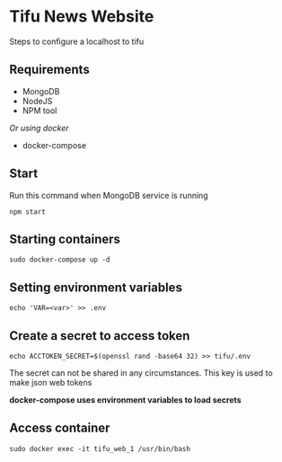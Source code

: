 # Tifu News Website
Steps to configure a localhost to tifu

## Requirements

* MongoDB
* NodeJS
* NPM tool

*Or using docker*

* docker-compose

## Start
Run this command when MongoDB service is running

`npm start`

## Starting containers

`sudo docker-compose up -d`

## Setting environment variables

`echo 'VAR=<var>' >> .env`

## Create a secret to access token

`echo ACCTOKEN_SECRET=$(openssl rand -base64 32) >> tifu/.env`

The secret can not be shared in any circumstances. This key is used to make json web tokens

**docker-compose uses environment variables to load secrets**

## Access container

`sudo docker exec -it tifu_web_1 /usr/bin/bash`
